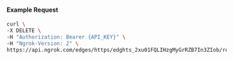 <!-- Code generated for API Clients. DO NOT EDIT. -->

#### Example Request

```bash
curl \
-X DELETE \
-H "Authorization: Bearer {API_KEY}" \
-H "Ngrok-Version: 2" \
https://api.ngrok.com/edges/https/edghts_2xu01FQLIHzgMyGrRZB7In3ZIob/routes/edghtsrt_2xu01A25IP80SnUR69cYZsOpUyN/webhook_verification
```
